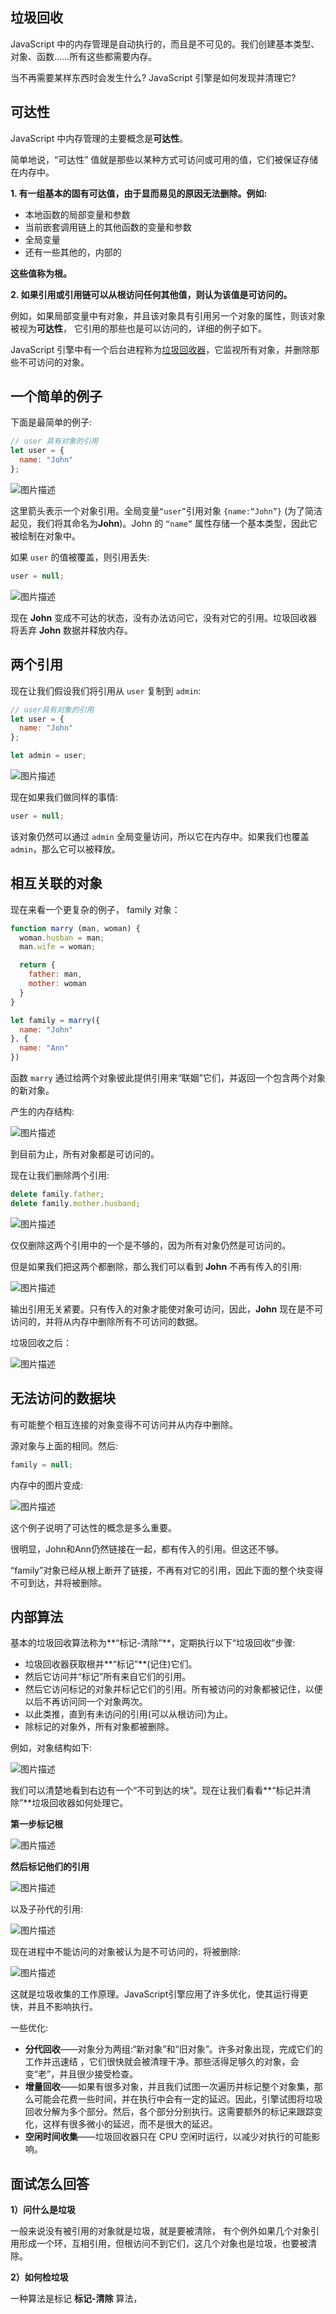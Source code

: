 ## 垃圾回收

JavaScript 中的内存管理是自动执行的，而且是不可见的。我们创建基本类型、对象、函数……所有这些都需要内存。

当不再需要某样东西时会发生什么? JavaScript 引擎是如何发现并清理它?

## 可达性

JavaScript 中内存管理的主要概念是**可达性**。

简单地说，“可达性” 值就是那些以某种方式可访问或可用的值，它们被保证存储在内存中。

**1. 有一组基本的固有可达值，由于显而易见的原因无法删除。例如:**

- 本地函数的局部变量和参数
- 当前嵌套调用链上的其他函数的变量和参数
- 全局变量
- 还有一些其他的，内部的

**这些值称为根。**

**2. 如果引用或引用链可以从根访问任何其他值，则认为该值是可访问的。**

例如，如果局部变量中有对象，并且该对象具有引用另一个对象的属性，则该对象被视为**可达性**， 它引用的那些也是可以访问的，详细的例子如下。

JavaScript 引擎中有一个后台进程称为[垃圾回收器](https://en.wikipedia.org/wiki/Garbage_collection_(computer_science))，它监视所有对象，并删除那些不可访问的对象。

## 一个简单的例子

下面是最简单的例子:

```js
// user 具有对象的引用
let user = {
  name: "John"
};
```

![图片描述](https://segmentfault.com/img/bVbqbGS)

这里箭头表示一个对象引用。全局变量`“user”`引用对象 `{name:“John”}` (为了简洁起见，我们将其命名为**John**)。John 的 `“name”` 属性存储一个基本类型，因此它被绘制在对象中。

如果 `user` 的值被覆盖，则引用丢失:

```js
user = null;
```

![图片描述](https://segmentfault.com/img/bVbqcUf)

现在 **John** 变成不可达的状态，没有办法访问它，没有对它的引用。垃圾回收器将丢弃 **John** 数据并释放内存。

## 两个引用

现在让我们假设我们将引用从 `user` 复制到 `admin`:

```js
// user具有对象的引用
let user = {
  name: "John"
};

let admin = user;
```

![图片描述](https://segmentfault.com/img/bVbqcVf)

现在如果我们做同样的事情:

```js
user = null;
```

该对象仍然可以通过 `admin` 全局变量访问，所以它在内存中。如果我们也覆盖`admin`，那么它可以被释放。

## 相互关联的对象

现在来看一个更复杂的例子， family 对象：

```js
function marry (man, woman) {
  woman.husban = man;
  man.wife = woman;

  return {
    father: man,
    mother: woman
  }
}

let family = marry({
  name: "John"
}, {
  name: "Ann"
})
```

函数 `marry` 通过给两个对象彼此提供引用来“联姻”它们，并返回一个包含两个对象的新对象。

产生的内存结构:

![图片描述](https://segmentfault.com/img/bVbqcXI)

到目前为止，所有对象都是可访问的。

现在让我们删除两个引用:

```js
delete family.father;
delete family.mother.husband;
```

![图片描述](https://segmentfault.com/img/bVbqcZj)

仅仅删除这两个引用中的一个是不够的，因为所有对象仍然是可访问的。

但是如果我们把这两个都删除，那么我们可以看到 **John** 不再有传入的引用:

![图片描述](https://segmentfault.com/img/bVbqcZ4)

输出引用无关紧要。只有传入的对象才能使对象可访问，因此，**John** 现在是不可访问的，并将从内存中删除所有不可访问的数据。

垃圾回收之后：

![图片描述](https://segmentfault.com/img/bVbqc0I)

## 无法访问的数据块

有可能整个相互连接的对象变得不可访问并从内存中删除。

源对象与上面的相同。然后:

```js
family = null;
```

内存中的图片变成:

![图片描述](https://segmentfault.com/img/bVbqc2u)

这个例子说明了可达性的概念是多么重要。

很明显，John和Ann仍然链接在一起，都有传入的引用。但这还不够。

“family”对象已经从根上断开了链接，不再有对它的引用，因此下面的整个块变得不可到达，并将被删除。

## 内部算法

基本的垃圾回收算法称为**“标记-清除”**，定期执行以下“垃圾回收”步骤:

- 垃圾回收器获取根并**“标记”**(记住)它们。
- 然后它访问并“标记”所有来自它们的引用。
- 然后它访问标记的对象并标记它们的引用。所有被访问的对象都被记住，以便以后不再访问同一个对象两次。
- 以此类推，直到有未访问的引用(可以从根访问)为止。
- 除标记的对象外，所有对象都被删除。

例如，对象结构如下:

![图片描述](https://segmentfault.com/img/bVbqd7y)

我们可以清楚地看到右边有一个“不可到达的块”。现在让我们看看**“标记并清除”**垃圾回收器如何处理它。

**第一步标记根**

![图片描述](https://segmentfault.com/img/bVbqd7V)

**然后标记他们的引用**

![图片描述](https://segmentfault.com/img/bVbqd71)

以及子孙代的引用:

![图片描述](https://segmentfault.com/img/bVbqd8a)

现在进程中不能访问的对象被认为是不可访问的，将被删除:

![图片描述](https://segmentfault.com/img/bVbqd8A)

这就是垃圾收集的工作原理。JavaScript引擎应用了许多优化，使其运行得更快，并且不影响执行。

一些优化:

- **分代回收**——对象分为两组:“新对象”和“旧对象”。许多对象出现，完成它们的工作并迅速结 ，它们很快就会被清理干净。那些活得足够久的对象，会变“老”，并且很少接受检查。
- **增量回收**——如果有很多对象，并且我们试图一次遍历并标记整个对象集，那么可能会花费一些时间，并在执行中会有一定的延迟。因此，引擎试图将垃圾回收分解为多个部分。然后，各个部分分别执行。这需要额外的标记来跟踪变化，这样有很多微小的延迟，而不是很大的延迟。
- **空闲时间收集**——垃圾回收器只在 CPU 空闲时运行，以减少对执行的可能影响。

## 面试怎么回答

**1）问什么是垃圾**

一般来说没有被引用的对象就是垃圾，就是要被清除， 有个例外如果几个对象引用形成一个环，互相引用，但根访问不到它们，这几个对象也是垃圾，也要被清除。

**2）如何检垃圾**

一种算法是标记 **标记-清除** 算法，